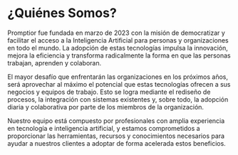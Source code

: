 # ¿Quiénes Somos?

Promptior fue fundada en marzo de 2023 con la misión de democratizar y facilitar el acceso a la Inteligencia Artificial para personas y organizaciones en todo el mundo. La adopción de estas tecnologías impulsa la innovación, mejora la eficiencia y transforma radicalmente la forma en que las personas trabajan, aprenden y colaboran.

El mayor desafío que enfrentarán las organizaciones en los próximos años, será aprovechar al máximo el potencial que estas tecnologías ofrecen a sus negocios y equipos de trabajo. Esto se logra mediante el rediseño de procesos, la integración con sistemas existentes y, sobre todo, la adopción diaria y colaborativa por parte de los miembros de la organización.

Nuestro equipo está compuesto por profesionales con amplia experiencia en tecnología e inteligencia artificial, y estamos comprometidos a proporcionar las herramientas, recursos y conocimientos necesarios para ayudar a nuestros clientes a adoptar de forma acelerada estos beneficios.